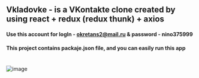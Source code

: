 

## Vkladovke - is a VKontakte clone created by using react + redux (redux thunk) + axios
#### Use this account for logIn - okretans2@mail.ru & password - nino375999
#### This project contains packaje.json file, and you can  easily run this app 
#

![image](https://user-images.githubusercontent.com/45328544/121179187-77660880-c870-11eb-88e5-eee43ab1ce8b.png)
